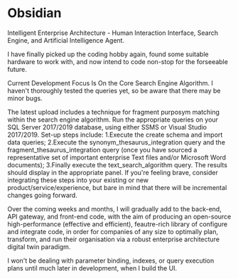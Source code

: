 # Obsidian
Intelligent Enterprise Architecture - Human Interaction Interface, Search Engine, and Artificial Intelligence Agent.

I have finally picked up the coding hobby again, found some suitable hardware to work with, and now intend to code non-stop for the forseeable future.

Current Development Focus Is On the Core Search Engine Algorithm. I haven't thoroughly tested the queries yet, so be aware that there may be minor bugs.

The latest upload includes a technique for fragment purposym matching within the search engine algorithm. Run the appropriate queries on your SQL Server 2017/2019 database, using either SSMS or Visual Studio 2017/2019. Set-up steps include: 1.Execute the create schema and import data queries; 2.Execute the synonym_thesaurus_integration query and the fragment_thesaurus_integration query (once you have sourced a representative set of important enterprise Text files and/or Microsoft Word documents); 3.Finally execute the text_search_algorithm query. The results should display in the appropriate panel. If you're feeling brave, consider integrating these steps into your existing or new product/service/experience, but bare in mind that there will be incremental changes going forward.

Over the coming weeks and months, I will gradually add to the back-end, API gateway, and front-end code, with the aim of producing an open-source high-performance (effective and efficient), feautre-rich library of configure and integrate code, in order for companies of any size to optimally plan, transform, and run their organisation via a robust enterprise architecture digital twin paradigm.

I won't be dealing with parameter binding, indexes, or query execution plans until much later in development, when I build the UI.
